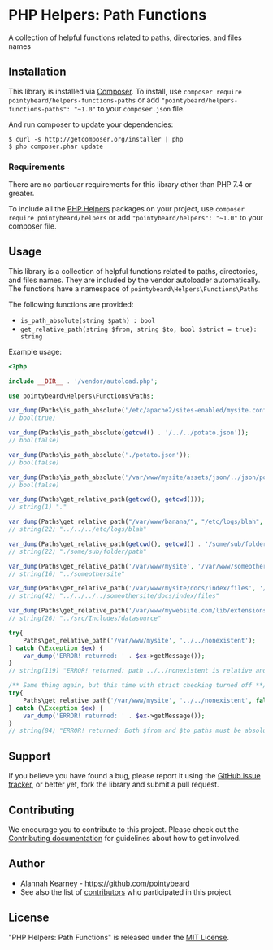# PHP Helpers: Path Functions

A collection of helpful functions related to paths, directories, and files names

## Installation

This library is installed via [Composer](http://getcomposer.org/). To install, use `composer require pointybeard/helpers-functions-paths` or add `"pointybeard/helpers-functions-paths": "~1.0"` to your `composer.json` file.

And run composer to update your dependencies:

    $ curl -s http://getcomposer.org/installer | php
    $ php composer.phar update

### Requirements

There are no particuar requirements for this library other than PHP 7.4 or greater.

To include all the [PHP Helpers](https://github.com/pointybeard/helpers) packages on your project, use `composer require pointybeard/helpers` or add `"pointybeard/helpers": "~1.0"` to your composer file.

## Usage

This library is a collection of helpful functions related to paths, directories, and files names. They are included by the vendor autoloader automatically. The functions have a namespace of `pointybeard\Helpers\Functions\Paths`

The following functions are provided:

-   `is_path_absolute(string $path) : bool`
-   `get_relative_path(string $from, string $to, bool $strict = true): string`

Example usage:

```php
<?php

include __DIR__ . '/vendor/autoload.php';

use pointybeard\Helpers\Functions\Paths;

var_dump(Paths\is_path_absolute('/etc/apache2/sites-enabled/mysite.conf'));
// bool(true)

var_dump(Paths\is_path_absolute(getcwd() . '/../../potato.json'));
// bool(false)

var_dump(Paths\is_path_absolute('./potato.json'));
// bool(false)

var_dump(Paths\is_path_absolute('/var/www/mysite/assets/json/../json/potato.json'));
// bool(false)

var_dump(Paths\get_relative_path(getcwd(), getcwd()));
// string(1) "."

var_dump(Paths\get_relative_path("/var/www/banana/", "/etc/logs/blah", false));
// string(22) "../../../etc/logs/blah"

var_dump(Paths\get_relative_path(getcwd(), getcwd() . '/some/sub/folder/path'));
// string(22) "./some/sub/folder/path"

var_dump(Paths\get_relative_path('/var/www/mysite', '/var/www/someothersite'));
// string(16) "../someothersite"

var_dump(Paths\get_relative_path('/var/www/mysite/docs/index/files', '/var/www/someothersite/docs/index/files'));
// string(42) "../../../../someothersite/docs/index/files"

var_dump(Paths\get_relative_path('/var/www/mywebsite.com/lib/extensions/template/data-sources', '/var/www/mywebsite.com/lib/extensions/template/src/Includes/datasource'));
// string(26) "../src/Includes/datasource"

try{
    Paths\get_relative_path('/var/www/mysite', '../../nonexistent');
} catch (\Exception $ex) {
    var_dump('ERROR! returned: ' . $ex->getMessage());
}
// string(119) "ERROR! returned: path ../../nonexistent is relative and does not exist! Make sure path exists (or set $strict to false)"

/** Same thing again, but this time with strict checking turned off **/
try{
    Paths\get_relative_path('/var/www/mysite', '../../nonexistent', false);
} catch (\Exception $ex) {
    var_dump('ERROR! returned: ' . $ex->getMessage());
}
// string(84) "ERROR! returned: Both $from and $to paths must be absolute when $strict is disabled!"

```

## Support

If you believe you have found a bug, please report it using the [GitHub issue tracker](https://github.com/pointybeard/helpers-functions-paths/issues),
or better yet, fork the library and submit a pull request.

## Contributing

We encourage you to contribute to this project. Please check out the [Contributing documentation](https://github.com/pointybeard/helpers-functions-paths/blob/master/CONTRIBUTING.md) for guidelines about how to get involved.

## Author
-   Alannah Kearney - https://github.com/pointybeard
-   See also the list of [contributors][ext-contributor] who participated in this project

## License

"PHP Helpers: Path Functions" is released under the [MIT License](http://www.opensource.org/licenses/MIT).

[ext-contributor]: https://github.com/pointybeard-boilerplate/symext-template-extension/contributors
